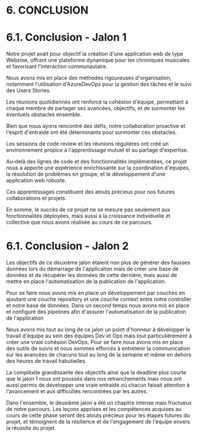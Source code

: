 # **6. CONCLUSION** ##


# **6.1. Conclusion - Jalon 1**

Notre projet avait pour objectif la création d'une application web de type Webzine, offrant une plateforme dynamique pour les chroniques musicales et favorisant l'interaction communautaire.

Nous avons mis en place des méthodes rigoureuses d'organisation, notamment l'utilisation d'AzureDevOps pour la gestion des tâches et le suivi des Users Stories. 

Les réunions quotidiennes ont renforcé la cohésion d'équipe, permettant à chaque membre de partager ses avancées, objectifs, et de surmonter les éventuels obstacles ensemble.

Bien que nous ayons rencontré des défis, notre collaboration proactive et l'esprit d'entraide ont été déterminants pour surmonter ces obstacles. 

Les sessions de code review et les réunions régulières ont créé un environnement propice à l'apprentissage mutuel et au partage d'expertise.

Au-delà des lignes de code et des fonctionnalités implémentées, ce projet nous a apporté une expérience enrichissante sur la coordination d'équipes, la résolution de problèmes en groupe, et le développement d'une application web robuste. 

Ces apprentissages constituent des atouts précieux pour nos futures collaborations et projets. 

En somme, le succès de ce projet ne se mesure pas seulement aux fonctionnalités déployées, mais aussi à la croissance individuelle et collective que nous avons réalisée au cours de ce parcours.


# **6.1. Conclusion - Jalon 2**

Les objectifs de ce deuxième jalon étaient non plus de générer des fausses données lors du démarrage de l'applicaiton mais de créer une base de données et de récupérer les données de cette dernière,
mais aussi de mettre en place l'automatisation de la publication de l'application.

Pour se faire nous avons mis en place un développement par couches en ajoutant une couche repository et une couche context entre notre controller et notre base de données.
Dans un second temps nous avons mis en place et configuré des pipelines afin d'assurer l'automatisation de la publication de l'application

Nous avons mis tout au long de ce jalon un point d'honneur à développer le travail d'équipe au sein des équipes Dev et Ops mais tout particulièrement à créer une vraie cohésion DevOps.
Pour se faire nous avons mis en place des outils de suivis et nous sommes efforcés à entretenir la communication sur les avancées de chacuns tout au long de la semaine et même en dehors des heures de travail habutielles.

La complèxite grandissante des objectifs ainsi que la deadline plus courte que le jalon 1 nous ont poussés dans nos retranchements mais nous ont aussi permis de développer une vraie entraide où chacun faisait attention à l'avancement et aux difficultés rencontrées par les autres.

Dans l'ensemble, le deuxième jalon a été un chapitre intense mais fructueux de notre parcours.
Les leçons apprises et les compétences acquises au cours de cette phase seront des atouts précieux pour les étapes futures du projet, et témoignent de la résilience et de l'engagement de l'équipe envers la réussite du projet.